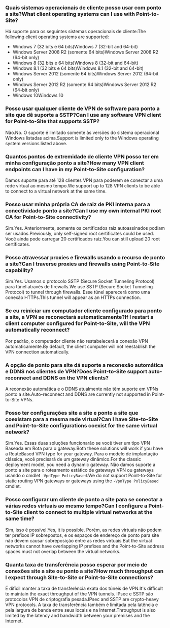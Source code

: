 ### <a name="what-client-operating-systems-can-i-use-with-point-to-site"></a><span data-ttu-id="331af-101">Quais sistemas operacionais de cliente posso usar com ponto a site?</span><span class="sxs-lookup"><span data-stu-id="331af-101">What client operating systems can I use with Point-to-Site?</span></span>

<span data-ttu-id="331af-102">Há suporte para os seguintes sistemas operacionais de cliente:</span><span class="sxs-lookup"><span data-stu-id="331af-102">The following client operating systems are supported:</span></span>

* <span data-ttu-id="331af-103">Windows 7 (32 bits e 64 bits)</span><span class="sxs-lookup"><span data-stu-id="331af-103">Windows 7 (32-bit and 64-bit)</span></span>
* <span data-ttu-id="331af-104">Windows Server 2008 R2 (somente 64 bits)</span><span class="sxs-lookup"><span data-stu-id="331af-104">Windows Server 2008 R2 (64-bit only)</span></span>
* <span data-ttu-id="331af-105">Windows 8 (32 bits e 64 bits)</span><span class="sxs-lookup"><span data-stu-id="331af-105">Windows 8 (32-bit and 64-bit)</span></span>
* <span data-ttu-id="331af-106">Windows 8.1 (32 bits e 64 bits)</span><span class="sxs-lookup"><span data-stu-id="331af-106">Windows 8.1 (32-bit and 64-bit)</span></span>
* <span data-ttu-id="331af-107">Windows Server 2012 (somente 64 bits)</span><span class="sxs-lookup"><span data-stu-id="331af-107">Windows Server 2012 (64-bit only)</span></span>
* <span data-ttu-id="331af-108">Windows Server 2012 R2 (somente 64 bits)</span><span class="sxs-lookup"><span data-stu-id="331af-108">Windows Server 2012 R2 (64-bit only)</span></span>
* <span data-ttu-id="331af-109">Windows 10</span><span class="sxs-lookup"><span data-stu-id="331af-109">Windows 10</span></span>

### <a name="can-i-use-any-software-vpn-client-for-point-to-site-that-supports-sstp"></a><span data-ttu-id="331af-110">Posso usar qualquer cliente de VPN de software para ponto a site que dê suporte a SSTP?</span><span class="sxs-lookup"><span data-stu-id="331af-110">Can I use any software VPN client for Point-to-Site that supports SSTP?</span></span>

<span data-ttu-id="331af-111">Não.</span><span class="sxs-lookup"><span data-stu-id="331af-111">No.</span></span> <span data-ttu-id="331af-112">O suporte é limitado somente às versões do sistema operacional Windows listadas acima.</span><span class="sxs-lookup"><span data-stu-id="331af-112">Support is limited only to the Windows operating system versions listed above.</span></span>

### <a name="how-many-vpn-client-endpoints-can-i-have-in-my-point-to-site-configuration"></a><span data-ttu-id="331af-113">Quantos pontos de extremidade de cliente VPN posso ter em minha configuração ponto a site?</span><span class="sxs-lookup"><span data-stu-id="331af-113">How many VPN client endpoints can I have in my Point-to-Site configuration?</span></span>

<span data-ttu-id="331af-114">Damos suporte para até 128 clientes VPN para poderem se conectar a uma rede virtual ao mesmo tempo.</span><span class="sxs-lookup"><span data-stu-id="331af-114">We support up to 128 VPN clients to be able to connect to a virtual network at the same time.</span></span>

### <a name="can-i-use-my-own-internal-pki-root-ca-for-point-to-site-connectivity"></a><span data-ttu-id="331af-115">Posso usar minha própria CA de raiz de PKI interna para a conectividade ponto a site?</span><span class="sxs-lookup"><span data-stu-id="331af-115">Can I use my own internal PKI root CA for Point-to-Site connectivity?</span></span>

<span data-ttu-id="331af-116">Sim.</span><span class="sxs-lookup"><span data-stu-id="331af-116">Yes.</span></span> <span data-ttu-id="331af-117">Anteriormente, somente os certificados raiz autoassinados podiam ser usados.</span><span class="sxs-lookup"><span data-stu-id="331af-117">Previously, only self-signed root certificates could be used.</span></span> <span data-ttu-id="331af-118">Você ainda pode carregar 20 certificados raiz.</span><span class="sxs-lookup"><span data-stu-id="331af-118">You can still upload 20 root certificates.</span></span>

### <a name="can-i-traverse-proxies-and-firewalls-using-point-to-site-capability"></a><span data-ttu-id="331af-119">Posso atravessar proxies e firewalls usando o recurso de ponto a site?</span><span class="sxs-lookup"><span data-stu-id="331af-119">Can I traverse proxies and firewalls using Point-to-Site capability?</span></span>

<span data-ttu-id="331af-120">Sim.</span><span class="sxs-lookup"><span data-stu-id="331af-120">Yes.</span></span> <span data-ttu-id="331af-121">Usamos o protocolo SSTP (Secure Socket Tunneling Protocol) para túnel através de firewalls.</span><span class="sxs-lookup"><span data-stu-id="331af-121">We use SSTP (Secure Socket Tunneling Protocol) to tunnel through firewalls.</span></span> <span data-ttu-id="331af-122">Esse túnel aparecerá como uma conexão HTTPs.</span><span class="sxs-lookup"><span data-stu-id="331af-122">This tunnel will appear as an HTTPs connection.</span></span>

### <a name="if-i-restart-a-client-computer-configured-for-point-to-site-will-the-vpn-automatically-reconnect"></a><span data-ttu-id="331af-123">Se eu reiniciar um computador cliente configurado para ponto a site, a VPN se reconectará automaticamente?</span><span class="sxs-lookup"><span data-stu-id="331af-123">If I restart a client computer configured for Point-to-Site, will the VPN automatically reconnect?</span></span>

<span data-ttu-id="331af-124">Por padrão, o computador cliente não restabelecerá a conexão VPN automaticamente.</span><span class="sxs-lookup"><span data-stu-id="331af-124">By default, the client computer will not reestablish the VPN connection automatically.</span></span>

### <a name="does-point-to-site-support-auto-reconnect-and-ddns-on-the-vpn-clients"></a><span data-ttu-id="331af-125">A opção de ponto para site dá suporte a reconexão automática e DDNS nos clientes de VPN?</span><span class="sxs-lookup"><span data-stu-id="331af-125">Does Point-to-Site support auto-reconnect and DDNS on the VPN clients?</span></span>

<span data-ttu-id="331af-126">A reconexão automática e o DDNS atualmente não têm suporte em VPNs ponto a site.</span><span class="sxs-lookup"><span data-stu-id="331af-126">Auto-reconnect and DDNS are currently not supported in Point-to-Site VPNs.</span></span>

### <a name="can-i-have-site-to-site-and-point-to-site-configurations-coexist-for-the-same-virtual-network"></a><span data-ttu-id="331af-127">Posso ter configurações site a site e ponto a site que coexistam para a mesma rede virtual?</span><span class="sxs-lookup"><span data-stu-id="331af-127">Can I have Site-to-Site and Point-to-Site configurations coexist for the same virtual network?</span></span>

<span data-ttu-id="331af-128">Sim.</span><span class="sxs-lookup"><span data-stu-id="331af-128">Yes.</span></span> <span data-ttu-id="331af-129">Essas duas soluções funcionarão se você tiver um tipo VPN Baseada em Rota para o gateway.</span><span class="sxs-lookup"><span data-stu-id="331af-129">Both these solutions will work if you have a RouteBased VPN type for your gateway.</span></span> <span data-ttu-id="331af-130">Para o modelo de implantação clássica, você precisará de um gateway dinâmico.</span><span class="sxs-lookup"><span data-stu-id="331af-130">For the classic deployment model, you need a dynamic gateway.</span></span> <span data-ttu-id="331af-131">Não damos suporte a ponto a site para o roteamento estático de gateways VPN ou gateways usando o cmdlet `-VpnType PolicyBased`.</span><span class="sxs-lookup"><span data-stu-id="331af-131">We do not support Point-to-Site for static routing VPN gateways or gateways using the `-VpnType PolicyBased` cmdlet.</span></span>

### <a name="can-i-configure-a-point-to-site-client-to-connect-to-multiple-virtual-networks-at-the-same-time"></a><span data-ttu-id="331af-132">Posso configurar um cliente de ponto a site para se conectar a várias redes virtuais ao mesmo tempo?</span><span class="sxs-lookup"><span data-stu-id="331af-132">Can I configure a Point-to-Site client to connect to multiple virtual networks at the same time?</span></span>

<span data-ttu-id="331af-133">Sim, isso é possível.</span><span class="sxs-lookup"><span data-stu-id="331af-133">Yes, it is possible.</span></span> <span data-ttu-id="331af-134">Porém, as redes virtuais não podem ter prefixos IP sobrepostos, e os espaços de endereço de ponto para site não devem causar sobreposição entre as redes virtuais.</span><span class="sxs-lookup"><span data-stu-id="331af-134">But the virtual networks cannot have overlapping IP prefixes and the Point-to-Site address spaces must not overlap between the virtual networks.</span></span>

### <a name="how-much-throughput-can-i-expect-through-site-to-site-or-point-to-site-connections"></a><span data-ttu-id="331af-135">Quanta taxa de transferência posso esperar por meio de conexões site a site ou ponto a site?</span><span class="sxs-lookup"><span data-stu-id="331af-135">How much throughput can I expect through Site-to-Site or Point-to-Site connections?</span></span>

<span data-ttu-id="331af-136">É difícil manter a taxa de transferência exata dos túneis de VPN.</span><span class="sxs-lookup"><span data-stu-id="331af-136">It's difficult to maintain the exact throughput of the VPN tunnels.</span></span> <span data-ttu-id="331af-137">IPsec e SSTP são protocolos VPN de criptografia pesada.</span><span class="sxs-lookup"><span data-stu-id="331af-137">IPsec and SSTP are crypto-heavy VPN protocols.</span></span> <span data-ttu-id="331af-138">A taxa de transferência também é limitada pela latência e pela largura de banda entre seus locais e na Internet.</span><span class="sxs-lookup"><span data-stu-id="331af-138">Throughput is also limited by the latency and bandwidth between your premises and the Internet.</span></span>